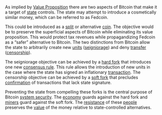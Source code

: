 As implied by [Value Proposition](Value-Proposition) there are two aspects of Bitcoin that make it a target of [state](Glossary#state) controls. The state may attempt to introduce a cosmetically similar money, which can be referred to as Fedcoin.

This could be introduced as a [split](Glossary#split) or alternative [coin](Glossary#coin). The objective would be to preserve the superficial aspects of Bitcoin while eliminating its value proposition. This would protect tax revenues while propagandizing Fedcoin as a “safer” alternative to Bitcoin. The two distinctions from Bitcoin allow the state to arbitrarily create new [units](Glossary#unit) ([seigniorage](https://en.m.wikipedia.org/wiki/Seigniorage)) and deny [transfer](Glossary#transfer) ([censorship](Glossary#censorship)).

The seigniorage objective can be achieved by a [hard fork](Glossary#hard-fork) that introduces one new [consensus rule](Glossary#rule). This rule allows the introduction of new units in the case where the state has signed an inflationary [transaction](Glossary#transaction). The censorship objective can be achieved by a [soft fork](Glossary#soft-fork) that precludes [confirmation](Glossary#confirmation) of transactions that lack state signature.

Preventing the state from compelling these forks is the central purpose of Bitcoin [system security](Qualitative-Security-Model). The [economy](Glossary#economy) guards against the hard fork and [miners](Glossary#miner) guard against the soft fork. The [resistance](Risk-Sharing-Principle) of these [people](Glossary#person) preserves the [value](Glossary#value) of the money relative to state-controlled alternatives.